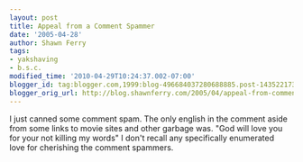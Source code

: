 ```yaml
---
layout: post
title: Appeal from a Comment Spammer
date: '2005-04-28'
author: Shawn Ferry
tags:
- yakshaving
- b.s.c.
modified_time: '2010-04-29T10:24:37.002-07:00'
blogger_id: tag:blogger.com,1999:blog-496684037280688885.post-1435221735453267140
blogger_orig_url: http://blog.shawnferry.com/2005/04/appeal-from-comment-spammer.html
---
```


I just canned some comment spam. The only english in the comment aside  
from some links to movie sites and other garbage was. "God will love you  
for your not killing my words" I don't recall any specifically enumerated  
love for cherishing the comment spammers.  

